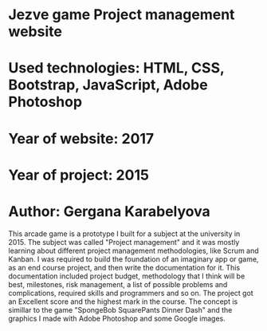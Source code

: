 # Jezve game Project management website
# Used technologies: HTML, CSS, Bootstrap, JavaScript, Adobe Photoshop
# Year of website: 2017
# Year of project: 2015
# Author: Gergana Karabelyova

This arcade game is a prototype I built for a subject at the university in 2015. The subject was called "Project management" and it was mostly learning about different project management methodologies, like Scrum and Kanban. I was required to build the foundation of an imaginary app or game, as an end course project, and then write the documentation for it. This documentation included project budget, methodology that I think will be best, milestones, risk management, a list of possible problems and complications, required skills and programmers and so on. The project got an Excellent score and the highest mark in the course. The concept is simillar to the game "SpongeBob SquarePants Dinner Dash" and the graphics I made with Adobe Photoshop and some Google images.
